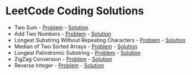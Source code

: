 # LeetCode Coding Solutions

* Two Sum - [Problem](https://leetcode.com/problems/two-sum) - [Solution](https://github.com/v1n337/leetcode/tree/master/two-sum/src/ca/uwaterloo)
* Add Two Numbers - [Problem](https://leetcode.com/problems/add-two-numbers) - [Solution](https://github.com/v1n337/leetcode/tree/master/add-two-numbers/src/ca/uwaterloo)
* Longest Substring Without Repeating Characters - [Problem](https://leetcode.com/problems/longest-substring-without-repeating-characters) - [Solution](https://github.com/v1n337/leetcode/tree/master/longest-substring-without-repeating-characters/src/ca/uwaterloo)
* Median of Two Sorted Arrays - [Problem](https://leetcode.com/problems/median-of-two-sorted-arrays) - [Solution](https://github.com/v1n337/leetcode/tree/master/median-of-two-sorted-arrays/src/ca/uwaterloo)
* Longest Palindromic Substring - [Problem](https://leetcode.com/problems/longest-palindromic-substring) - [Solution](https://github.com/v1n337/leetcode/tree/master/longest-palindromic-substring/src/ca/uwaterloo)
* ZigZag Conversion - [Problem](https://leetcode.com/problems/zigzag-conversion) - [Solution](https://github.com/v1n337/leetcode/tree/master/zigzag-conversion/src/ca/uwaterloo)
* Reverse Integer - [Problem](https://leetcode.com/problems/reverse-integer) - [Solution](https://github.com/v1n337/leetcode/tree/master/reverse-integer/src/ca/uwaterloo)
